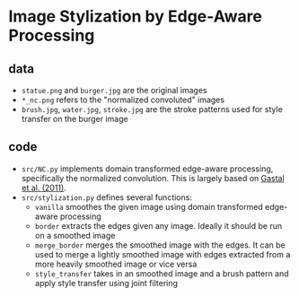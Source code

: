 # Image Stylization by Edge-Aware Processing

data
----
* `statue.png` and `burger.jpg` are the original images
* `*_nc.png` refers to the "normalized convoluted" images
* `brush.jpg`, `water.jpg`, `stroke.jpg` are the stroke patterns used for style transfer on the burger image

code
----
* `src/NC.py` implements domain transformed edge-aware processing, specifically the normalized convolution. This is largely based on [Gastal et al. (2011)](https://www.inf.ufrgs.br/~eslgastal/DomainTransform/).
* `src/stylization.py` defines several functions:
    - `vanilla` smoothes the given image using domain transformed edge-aware processing
    - `border` extracts the edges given any image. Ideally it should be run on a smoothed image
    - `merge_border` merges the smoothed image with the edges. It can be used to merge a lightly smoothed image with edges extracted from a more heavily smoothed image or vice versa
    - `style_transfer` takes in an smoothed image and a brush pattern and apply style transfer using joint filtering
